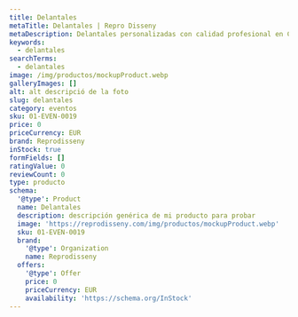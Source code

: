 ```yaml
---
title: Delantales
metaTitle: Delantales | Repro Disseny
metaDescription: Delantales personalizadas con calidad profesional en Cataluña.
keywords:
  - delantales
searchTerms:
  - delantales
image: /img/productos/mockupProduct.webp
galleryImages: []
alt: alt descripció de la foto
slug: delantales
category: eventos
sku: 01-EVEN-0019
price: 0
priceCurrency: EUR
brand: Reprodisseny
inStock: true
formFields: []
ratingValue: 0
reviewCount: 0
type: producto
schema:
  '@type': Product
  name: Delantales
  description: descripción genérica de mi producto para probar
  image: 'https://reprodisseny.com/img/productos/mockupProduct.webp'
  sku: 01-EVEN-0019
  brand:
    '@type': Organization
    name: Reprodisseny
  offers:
    '@type': Offer
    price: 0
    priceCurrency: EUR
    availability: 'https://schema.org/InStock'
---
```


